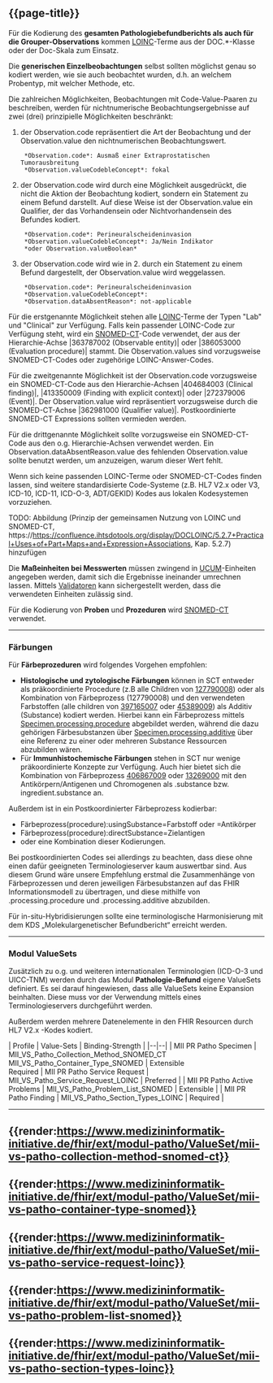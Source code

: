 ## {{page-title}}

Für die Kodierung des **gesamten Pathologiebefundberichts als auch für die Grouper-Observations** kommen [LOINC](https://www.loinc.org/)-Terme aus der DOC.*-Klasse oder der Doc-Skala zum Einsatz. 

Die **generischen Einzelbeobachtungen** selbst sollten möglichst genau so kodiert werden, wie sie auch beobachtet wurden, d.h. an welchem Probentyp, mit welcher Methode, etc. 

Die zahlreichen Möglichkeiten, Beobachtungen mit Code-Value-Paaren zu beschreiben, werden für nichtnumerische Beobachtungsergebnisse auf zwei (drei) prinzipielle Möglichkeiten beschränkt: 

1. der Observation.code repräsentiert die Art der Beobachtung und der Observation.value den nichtnumerischen Beobachtungswert.

        *Observation.code*: Ausmaß einer Extraprostatischen Tumorausbreitung
        *Observation.valueCodebleConcept*: fokal


2. der Observation.code wird durch eine Möglichkeit ausgedrückt, die nicht die Aktion der Beobachtung kodiert, sondern ein Statement zu einem Befund darstellt. Auf diese Weise ist der Observation.value ein Qualifier, der das Vorhandensein oder Nichtvorhandensein des Befundes kodiert.

        *Observation.code*: Perineuralscheideninvasion
        *Observation.valueCodebleConcept*: Ja/Nein Indikator 
        *oder Observation.valueBoolean*

3. der Observation.code wird wie in 2. durch ein Statement zu einem Befund dargestellt, der Observation.value wird weggelassen.     

        *Observation.code*: Perineuralscheideninvasion
        *Observation.valueCodebleConcept*: 
        *Observation.dataAbsentReason*: not-applicable

Für die erstgenannte Möglichkeit stehen alle [LOINC](https://www.loinc.org/)-Terme der Typen "Lab" und "Clinical" zur Verfügung. Falls kein passender LOINC-Code zur Verfügung steht, wird ein [SNOMED-CT](http://www.snomed.org/)-Code verwendet, der aus der Hierarchie-Achse |363787002 (Observable entity)| oder |386053000 (Evaluation procedure)| stammt. Die Observation.values sind vorzugsweise SNOMED-CT-Codes oder zugehörige LOINC-Answer-Codes.

Für die zweitgenannte Möglichkeit ist der Observation.code vorzugsweise ein SNOMED-CT-Code aus den Hierarchie-Achsen |404684003 (Clinical finding)|, |413350009 (Finding with explicit context)| oder |272379006 (Event)|. Der Observation.value wird repräsentiert vorzugsweise durch die SNOMED-CT-Achse |362981000 (Qualifier value)|. Postkoordinierte SNOMED-CT Expressions sollten vermieden werden.

Für die drittgenannte Möglichkeit sollte vorzugsweise ein SNOMED-CT-Code aus den o.g. Hierarchie-Achsen verwendet werden. Ein Observation.dataAbsentReason.value des fehlenden Observation.value sollte benutzt werden, um anzuzeigen, warum dieser Wert fehlt. 

Wenn sich keine passenden LOINC-Terme oder SNOMED-CT-Codes finden lassen, sind weitere standardisierte Code-Systeme (z.B. HL7 V2.x oder V3, ICD-10, ICD-11, ICD-O-3, ADT/GEKID) Kodes aus lokalen Kodesystemen vorzuziehen.  

TODO: Abbildung (Prinzip der gemeinsamen Nutzung von LOINC und SNOMED-CT, https://https://confluence.ihtsdotools.org/display/DOCLOINC/5.2.7+Practical+Uses+of+Part+Maps+and+Expression+Associations, Kap. 5.2.7) hinzufügen

Die **Maßeinheiten bei Messwerten** müssen zwingend in [UCUM](http://unitsofmeasure.org/ucum.html)-Einheiten angegeben werden, damit sich die Ergebnisse ineinander umrechnen lassen. Mittels [Validatoren](https://ucum.nlm.nih.gov/ucum-lhc/demo.html) kann sichergestellt werden, dass die verwendeten Einheiten zulässig sind. 

Für die Kodierung von **Proben** und **Prozeduren** wird [SNOMED-CT](http://www.snomed.org/) verwendet. 

---------------------
### Färbungen

Für **Färbeprozeduren** wird folgendes Vorgehen empfohlen:
- **Histologische und zytologische Färbungen** können in SCT entweder als präkoordinierte Procedure (z.B alle Children von [127790008](https://browser.ihtsdotools.org/?perspective=full&conceptId1=127790008&edition=MAIN/2022-05-31&release=&languages=en)) oder als Kombination von Färbeprozess (127790008) und den verwendeten Farbstoffen (alle children von [397165007](https://browser.ihtsdotools.org/?perspective=full&conceptId1=397165007&edition=MAIN/2022-05-31&release=&languages=en) oder [45389009](https://browser.ihtsdotools.org/?perspective=full&conceptId1=45389009&edition=MAIN/2022-05-31&release=&languages=en)) als Additiv (Substance) kodiert werden. Hierbei kann ein Färbeprozess mittels [Specimen.processing.procedure](http://hl7.org/fhir/specimen-definitions.html#Specimen.processing.procedure) abgebildet werden, während die dazu gehörigen Färbesubstanzen über [Specimen.processing.additive](http://hl7.org/fhir/specimen-definitions.html#Specimen.processing.additive) über eine Referenz zu einer oder mehreren Substance Ressourcen abzubilden wären. 
- Für **Immunhistochemische Färbungen** stehen in SCT nur wenige präkoordinierte Konzepte zur Verfügung. Auch hier bietet sich die Kombination von Färbeprozess [406867009](https://browser.ihtsdotools.org/?perspective=full&conceptId1=406867009&edition=MAIN/2022-05-31&release=&languages=en) oder [13269000](https://browser.ihtsdotools.org/?perspective=full&conceptId1=13269000&edition=MAIN/2022-05-31&release=&languages=en) mit den Antikörpern/Antigenen und Chromogenen als .substance bzw. ingredient.substance an. 

Außerdem ist in ein Postkoordinierter Färbeprozess kodierbar: 
- Färbeprozess(procedure):usingSubstance=Farbstoff oder =Antikörper 
- Färbeprozess(procedure):directSubstance=Zielantigen 
- oder eine Kombination dieser Kodierungen.

Bei postkoordinierten Codes sei allerdings zu beachten, dass diese ohne einen dafür geeigneten Terminologieserver kaum auswertbar sind. Aus diesem Grund wäre unsere Empfehlung erstmal die Zusammenhänge von Färbeprozessen und deren jeweiligen Färbesubstanzen auf das FHIR Informationsmodell zu übertragen, und diese mithilfe von .processing.procedure und .processing.additive abzubilden.

Für in-situ-Hybridisierungen sollte eine terminologische Harmonisierung mit dem KDS „Molekulargenetischer Befundbericht“ erreicht werden.

-------------------------
### Modul ValueSets

Zusätzlich zu o.g. und weiteren internationalen Terminologien (ICD-O-3 und UICC-TNM) werden durch das Modul **Pathologie-Befund**  eigene ValueSets definiert. Es sei darauf hingewiesen, dass alle ValueSets keine Expansion beinhalten. Diese muss vor der Verwendung mittels eines Terminologieservers durchgeführt werden. 

Außerdem werden mehrere Datenelemente in den FHIR Resourcen durch HL7 V2.x -Kodes kodiert. 


| Profile | Value-Sets | Binding-Strength |
|--|--|
| MII PR Patho Specimen | MII_VS_Patho_Collection_Method_SNOMED_CT <br> MII_VS_Patho_Container_Type_SNOMED | Extensible <br> Required
| MII PR Patho Service Request | MII_VS_Patho_Service_Request_LOINC | Preferred |
| MII PR Patho Active Problems | MII_VS_Patho_Problem_List_SNOMED | Extensible |
| MII PR Patho Finding | MII_VS_Patho_Section_Types_LOINC | Required |

---
{{render:https://www.medizininformatik-initiative.de/fhir/ext/modul-patho/ValueSet/mii-vs-patho-collection-method-snomed-ct}}
---
{{render:https://www.medizininformatik-initiative.de/fhir/ext/modul-patho/ValueSet/mii-vs-patho-container-type-snomed}}
---
{{render:https://www.medizininformatik-initiative.de/fhir/ext/modul-patho/ValueSet/mii-vs-patho-service-request-loinc}}
---
{{render:https://www.medizininformatik-initiative.de/fhir/ext/modul-patho/ValueSet/mii-vs-patho-problem-list-snomed}}
---
{{render:https://www.medizininformatik-initiative.de/fhir/ext/modul-patho/ValueSet/mii-vs-patho-section-types-loinc}}
---
